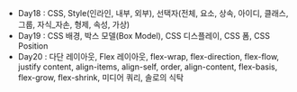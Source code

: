 * Day18 : CSS, Style(인라인, 내부, 외부), 선택자(전체, 요소, 상속, 아이디, 클래스, 그룹, 자식_자손, 형제, 속성, 가상)
* Day19 : CSS 배경, 박스 모델(Box Model), CSS 디스플레이, CSS 폼, CSS Position
* Day20 : 다단 레이아웃, Flex 레이아웃, flex-wrap, flex-direction, flex-flow, justify content, align-items, align-self, order, align-content, flex-basis, flex-grow, flex-shrink, 미디어 쿼리, 솔로의 식탁